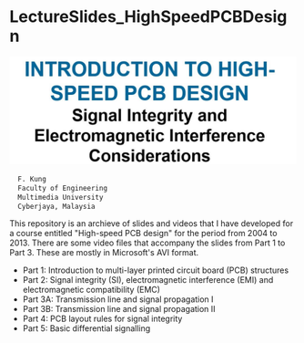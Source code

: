 # LectureSlides_HighSpeedPCBDesign
![Title](HSPCB_Title.jpg)

      F. Kung
      Faculty of Engineering
      Multimedia University
      Cyberjaya, Malaysia

This repository is an archieve of slides and videos that I have developed for a course entitled "High-speed PCB design" for the period from 2004 to 2013.
There are some video files that accompany the slides from Part 1 to Part 3.  These are mostly in Microsoft's AVI format. 
- Part 1: Introduction to multi-layer printed circuit board (PCB) structures
- Part 2: Signal integrity (SI), electromagnetic interference (EMI) and electromagnetic compatibility (EMC)
- Part 3A: Transmission line and signal propagation I
- Part 3B: Transmission line and signal propagation II
- Part 4: PCB layout rules for signal integrity
- Part 5: Basic differential signalling

